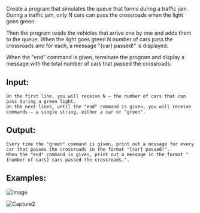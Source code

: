 Create a program that simulates the queue that forms during a traffic jam. During a traffic jam, only N cars can pass the crossroads when the light goes green.

Then the program reads the vehicles that arrive one by one and adds them to the queue. When the light goes green N number of cars pass the crossroads and for each, a message "{car} passed!" is displayed. 

When the "end" command is given, terminate the program and display a message with the total number of cars that passed the crossroads.

## Input:

	On the first line, you will receive N – the number of cars that can pass during a green light.
	On the next lines, until the "end" command is given, you will receive commands – a single string, either a car or "green".

## Output:

	Every time the "green" command is given, print out a message for every car that passes the crossroads in the format "{car} passed!".
    When the "end" command is given, print out a message in the format "{number of cars} cars passed the crossroads.".

## Examples: 
	
![image](https://user-images.githubusercontent.com/45227327/212336038-9b09d7e7-4b82-4400-9f77-616ed90cb7c9.png)

![Capture2](https://user-images.githubusercontent.com/45227327/212336944-915cfc9f-a9ad-440a-8211-81f80defcca5.PNG)

